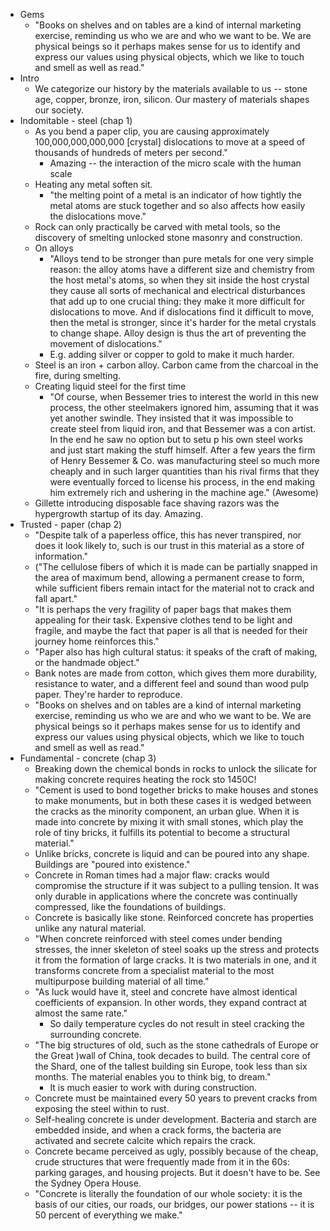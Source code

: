 * Gems
  * "Books on shelves and on tables are a kind of internal marketing exercise, reminding us who we are and who
    we want to be. We are physical beings so it perhaps makes sense for us to identify and express our values
    using physical objects, which we like to touch and smell as well as read."
* Intro
  * We categorize our history by the materials available to us -- stone age, copper, bronze, iron, silicon.
    Our mastery of materials shapes our society.
* Indomitable - steel (chap 1)
  * As you bend a paper clip, you are causing approximately 100,000,000,000,000 [crystal] dislocations to move
    at a speed of thousands of hundreds of meters per second."
    * Amazing -- the interaction of the micro scale with the human scale
  * Heating any metal soften sit.
    * "the melting point of a metal is an indicator of how tightly the metal atoms are stuck together and so
      also affects how easily the dislocations move."
  * Rock can only practically be carved with metal tools, so the discovery of smelting unlocked stone masonry
    and construction.
  * On alloys
    * "Alloys tend to be stronger than pure metals for one very simple reason: the alloy atoms have a
      different size and chemistry from the host metal's atoms, so when they sit inside the host crystal they
      cause all sorts of mechanical and electrical disturbances that add up to one crucial thing: they make it
      more difficult for dislocations to move. And if dislocations find it difficult to move, then the metal
      is stronger, since it's harder for the metal crystals to change shape. Alloy design is thus the art of
      preventing the movement of dislocations."
    * E.g. adding silver or copper to gold to make it much harder.
  * Steel is an iron + carbon alloy. Carbon came from the charcoal in the fire, during smelting.
  * Creating liquid steel for the first time
    * "Of course, when Bessemer tries to interest the world in this new process, the other steelmakers ignored
      him, assuming that it was yet another swindle. They insisted that it was impossible to create steel from
      liquid iron, and that Bessemer was a con artist. In the end he saw no option but to setu p his own steel
      works and just start making the stuff himself. After a few years the firm of Henry Bessemer & Co. was
      manufacturing steel so much more cheaply and in such larger quantities than his rival firms that they
      were eventually forced to license his process, in the end making him extremely rich and ushering in the
      machine age." (Awesome)
  * Gillette introducing disposable face shaving razors was the hypergrowth startup of its day. Amazing.
* Trusted - paper (chap 2)
  * "Despite talk of a paperless office, this has never transpired, nor does it look likely to, such is our
    trust in this material as a store of information."
  * ("The cellulose fibers of which it is made can be partially snapped in the area of maximum bend, allowing
    a permanent crease to form, while sufficient fibers remain intact for the material not to crack and fall
    apart."
  * "It is perhaps the very fragility of paper bags that makes them appealing for their task. Expensive
    clothes tend to be light and fragile, and maybe the fact that paper is all that is needed for their
    journey home reinforces this."
  * "Paper also has high cultural status: it speaks of the craft of making, or the handmade object."
  * Bank notes are made from cotton, which gives them more durability, resistance to water, and a different
    feel and sound than wood pulp paper. They're harder to reproduce.
  * "Books on shelves and on tables are a kind of internal marketing exercise, reminding us who we are and who
    we want to be. We are physical beings so it perhaps makes sense for us to identify and express our values
    using physical objects, which we like to touch and smell as well as read."
* Fundamental - concrete (chap 3)
  * Breaking down the chemical bonds in rocks to unlock the silicate for making concrete requires heating the
    rock sto 1450C!
  * "Cement is used to bond together bricks to make houses and stones to make monuments, but in both these
    cases it is wedged between the cracks as the minority component, an urban glue. When it is made into
    concrete by mixing it with small stones, which play the role of tiny bricks, it fulfills its potential to
    become a structural material."
  * Unlike bricks, concrete is liquid and can be poured into any shape. Buildings are "poured into existence."
  * Concrete in Roman times had a major flaw: cracks would compromise the structure if it was subject to a
    pulling tension. It was only durable in applications where the concrete was continually compressed, like
    the foundations of buildings.
  * Concrete is basically like stone. Reinforced concrete has properties unlike any natural material.
  * "When concrete reinforced with steel comes under bending stresses, the inner skeleton of steel soaks up
    the stress and protects it from the formation of large cracks. It is two materials in one, and it
    transforms concrete from a specialist material to the most multipurpose building material of all time."
  * "As luck would have it, steel and concrete have almost identical coefficients of expansion. In other words,
    they expand contract at almost the same rate."
    * So daily temperature cycles do not result in steel cracking the surrounding concrete.
  * "The big structures of old, such as the stone cathedrals of Europe or the Great )wall of China, took
    decades to build. The central core of the Shard, one of the tallest building sin Europe, took less than
    six months. The material enables you to think big, to dream."
    * It is much easier to work with during construction.
  * Concrete must be maintained every 50 years to prevent cracks from exposing the steel within to rust.
  * Self-healing concrete is under development. Bacteria and starch are embedded inside, and when a crack
    forms, the bacteria are activated and secrete calcite which repairs the crack.
  * Concrete became perceived as ugly, possibly because of the cheap, crude structures that were frequently
    made from it in the 60s: parking garages, and housing projects. But it doesn't have to be. See the Sydney
    Opera House.
  * "Concrete is literally the foundation of our whole society: it is the basis of our cities, our roads, our
    bridges, our power stations -- it is 50 percent of everything we make."
